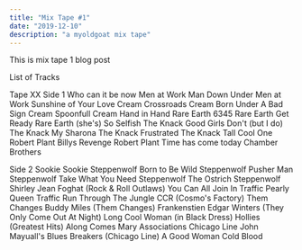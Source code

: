 ```yaml
---
title: "Mix Tape #1"
date: "2019-12-10"
description: "a myoldgoat mix tape"
---
```

This is mix tape 1 blog post

List of Tracks

Tape XX
Side 1
Who can it be now							Men at Work
Man Down Under							Men at Work
Sunshine of Your Love							Cream
Crossroads								Cream
Born Under A Bad Sign							Cream
Spoonfull								Cream
Hand in Hand								Rare Earth
6345									Rare Earth
Get Ready								Rare Earth
(she's) So Selfish							The Knack
Good Girls Don't (but I do)						The Knack
My Sharona								The Knack
Frustrated								The Knack
Tall Cool One								Robert Plant
Billys Revenge								Robert Plant
Time has come today							Chamber Brothers

Side 2
Sookie Sookie								Steppenwolf 
Born to Be Wild							Steppenwolf
Pusher Man								Steppenwolf
Take What You Need							Steppenwolf
The Ostrich								Steppenwolf
Shirley Jean								Foghat (Rock & Roll Outlaws)
You Can All Join In							Traffic
Pearly Queen								Traffic
Run Through The Jungle						CCR (Cosmo's Factory)
Them Changes 								Buddy Miles (Them Changes)
Frankenstien								Edgar Winters (They Only Come Out At Night)
Long Cool Woman (in Black Dress)					Hollies (Greatest Hits)
Along Comes Mary							Associations
Chicago Line								John Mayuall's Blues Breakers (Chicago Line)
A Good Woman							Cold Blood



  
